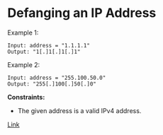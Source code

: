 # Defanging an IP Address

Example 1:

```
Input: address = "1.1.1.1"
Output: "1[.]1[.]1[.]1"
```

Example 2:

```
Input: address = "255.100.50.0"
Output: "255[.]100[.]50[.]0"
```

**Constraints:**

- The given address is a valid IPv4 address.

[Link](https://leetcode.com/problems/defanging-an-ip-address/)